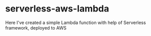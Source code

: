 # serverless-aws-lambda
Here I've created a simple Lambda function with help of Serverless framework, deployed to AWS
